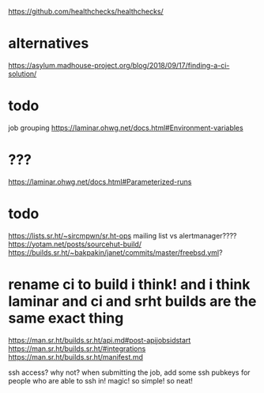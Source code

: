 https://github.com/healthchecks/healthchecks/

# alternatives
https://asylum.madhouse-project.org/blog/2018/09/17/finding-a-ci-solution/

# todo
job grouping
https://laminar.ohwg.net/docs.html#Environment-variables

# ???
https://laminar.ohwg.net/docs.html#Parameterized-runs

# todo
https://lists.sr.ht/~sircmpwn/sr.ht-ops
    mailing list vs alertmanager????
https://yotam.net/posts/sourcehut-build/
https://builds.sr.ht/~bakpakin/janet/commits/master/freebsd.yml?

# rename ci to build i think! and i think laminar and ci and srht builds are the same exact thing
https://man.sr.ht/builds.sr.ht/api.md#post-apijobsidstart
https://man.sr.ht/builds.sr.ht/#integrations
https://man.sr.ht/builds.sr.ht/manifest.md

ssh access? why not?
when submitting the job, add some ssh pubkeys for people who are able to ssh in! magic! so simple! so neat!
